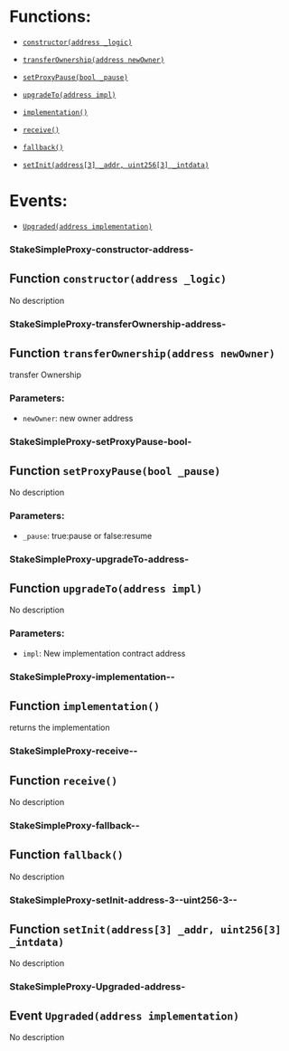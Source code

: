 # Functions:

- [`constructor(address _logic)`](#StakeSimpleProxy-constructor-address-)

- [`transferOwnership(address newOwner)`](#StakeSimpleProxy-transferOwnership-address-)

- [`setProxyPause(bool _pause)`](#StakeSimpleProxy-setProxyPause-bool-)

- [`upgradeTo(address impl)`](#StakeSimpleProxy-upgradeTo-address-)

- [`implementation()`](#StakeSimpleProxy-implementation--)

- [`receive()`](#StakeSimpleProxy-receive--)

- [`fallback()`](#StakeSimpleProxy-fallback--)

- [`setInit(address[3] _addr, uint256[3] _intdata)`](#StakeSimpleProxy-setInit-address-3--uint256-3--)

# Events:

- [`Upgraded(address implementation)`](#StakeSimpleProxy-Upgraded-address-)

### StakeSimpleProxy-constructor-address-

## Function `constructor(address _logic)`

No description

### StakeSimpleProxy-transferOwnership-address-

## Function `transferOwnership(address newOwner)`

transfer Ownership

### Parameters:

- `newOwner`: new owner address

### StakeSimpleProxy-setProxyPause-bool-

## Function `setProxyPause(bool _pause)`

No description

### Parameters:

- `_pause`: true:pause or false:resume

### StakeSimpleProxy-upgradeTo-address-

## Function `upgradeTo(address impl)`

No description

### Parameters:

- `impl`: New implementation contract address

### StakeSimpleProxy-implementation--

## Function `implementation()`

returns the implementation

### StakeSimpleProxy-receive--

## Function `receive()`

No description

### StakeSimpleProxy-fallback--

## Function `fallback()`

No description

### StakeSimpleProxy-setInit-address-3--uint256-3--

## Function `setInit(address[3] _addr, uint256[3] _intdata)`

No description

### StakeSimpleProxy-Upgraded-address-

## Event `Upgraded(address implementation)`

No description
